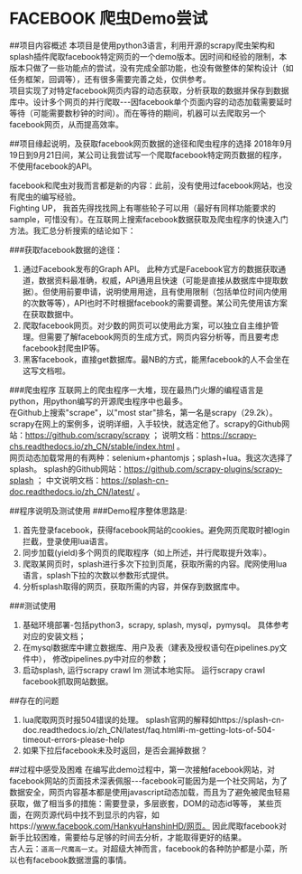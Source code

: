 FACEBOOK 爬虫Demo尝试
===

##项目内容概述
本项目是使用python3语言，利用开源的scrapy爬虫架构和splash插件爬取facebook特定网页的一个demo版本。因时间和经验的限制，本版本只做了一些功能点的尝试，没有完成全部功能，也没有做整体的架构设计（如任务框架，回调等），还有很多需要完善之处，仅供参考。<br>
项目实现了对特定facebook网页内容的动态获取，分析获取的数据并保存到数据库中。设计多个网页的并行爬取---因facebook单个页面内容的动态加载需要延时等待（可能需要数秒钟的时间）。而在等待的期间，机器可以去爬取另一个facebook网页，从而提高效率。

##项目缘起说明，及获取facebook网页数据的途径和爬虫程序的选择
2018年9月19日到9月21日间，某公司让我尝试写一个爬取facebook特定网页数据的程序，不使用facebook的API。

facebook和爬虫对我而言都是新的内容：此前，没有使用过facebook网站，也没有爬虫的编写经验。<br>
Fighting UP， 我首先得找找网上有哪些轮子可以用（最好有同样功能要求的sample，可惜没有）。在互联网上搜索facebook数据获取及爬虫程序的快速入门方法。我汇总分析搜索的结论如下：

###获取facebook数据的途径：
1. 通过Facebook发布的Graph API。 此种方式是Facebook官方的数据获取通道，数据资料最准确，权威，API通用且快速（可能是直接从数据库中提取数据）。但使用前要申请，说明使用用途，且有使用限制（包括单位时间内使用的次数等等），API也时不时根据facebook的需要调整。某公司先使用该方案在获取数据中。
2. 爬取facebook网页。对少数的网页可以使用此方案，可以独立自主维护管理。但需要了解facebook网页的生成方式，网页内容分析等，而且要考虑facebook封爬虫IP等。
3. 黑客facebook，直接get数据库。最NB的方式，能黑facebook的人不会坐在这写文档啦。

###爬虫程序
互联网上的爬虫程序一大堆，现在最热门火爆的编程语言是python，用python编写的开源爬虫程序中也最多。<br>
在Github上搜索"scrape"，以"most star"排名，第一名是scrapy（29.2k）。scrapy在网上的案例多，说明详细，入手较快，就选定他了。scrapy的Github网站：https://github.com/scrapy/scrapy ； 说明文档：https://scrapy-chs.readthedocs.io/zh_CN/stable/index.html 。<br>
网页动态加载常用的有两种：selenium+phantomjs；splash+lua。我这次选择了splash。 splash的Github网站：https://github.com/scrapy-plugins/scrapy-splash ；  中文说明文档：https://splash-cn-doc.readthedocs.io/zh_CN/latest/ 。

##程序说明及测试使用
###Demo程序整体思路是:
1. 首先登录facebook，获得facebook网站的cookies。避免网页爬取时被login拦截，登录使用lua语言。
2. 同步加载(yield)多个网页的爬取程序（如上所述，并行爬取提升效率）。
3. 爬取某网页时，splash进行多次下拉到页尾，获取所需的内容。爬网使用lua语言，splash下拉的次数以参数形式提供。
4. 分析splash取得的网页，获取所需的内容，并保存到数据库中。

###测试使用
1. 基础环境部署-包括python3，scrapy, splash,  mysql，pymysql。 具体参考对应的安装文档；
2. 在mysql数据库中建立数据库、用户及表（建表及授权语句在pipelines.py文件中）， 修改pipelines.py中对应的参数；
3. 启动splash, 运行scrapy crawl lm 测试本地实际。 运行scrapy crawl facebook抓取网站数据。

 
##存在的问题
1. lua爬取网页时报504错误的处理。 splash官网的解释如https://splash-cn-doc.readthedocs.io/zh_CN/latest/faq.html#i-m-getting-lots-of-504-timeout-errors-please-help
2. 如果下拉后facebook未及时返回，是否会漏掉数据？


##过程中感受及困难
在编写此demo过程中，第一次接触facebook网站，对facebook网站的页面技术深表佩服---facebook可能因为是一个社交网站，为了数据安全，网页内容基本都是使用javascript动态加载，而且为了避免被爬虫轻易获取，做了相当多的措施：需要登录，多层嵌套，DOM的动态id等等， 某些页面，在网页源代码中找不到显示的内容，如https://www.facebook.com/HankyuHanshinHD/网页。
因此爬取facebook对新手比较困难，需要给与足够的时间去分析，才能取得更好的结果。<br>
古人云：`道高一尺魔高一丈`。对超级大神而言，facebook的各种防护都是小菜，所以也有facebook数据泄露的事情。


